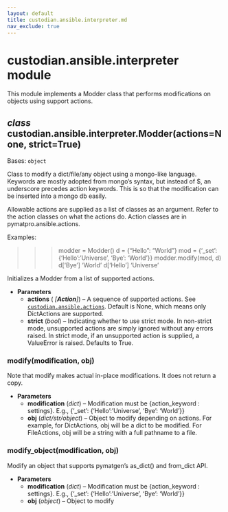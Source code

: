 ```yaml
---
layout: default
title: custodian.ansible.interpreter.md
nav_exclude: true
---
```


# custodian.ansible.interpreter module

This module implements a Modder class that performs modifications on objects
using support actions.

## *class* custodian.ansible.interpreter.Modder(actions=None, strict=True)

Bases: `object`

Class to modify a dict/file/any object using a mongo-like language.
Keywords are mostly adopted from mongo’s syntax, but instead of $, an
underscore precedes action keywords. This is so that the modification can
be inserted into a mongo db easily.

Allowable actions are supplied as a list of classes as an argument. Refer
to the action classes on what the actions do. Action classes are in
pymatpro.ansible.actions.

Examples:

> > > modder = Modder()
> > > d = {“Hello”: “World”}
> > > mod = {‘_set’: {‘Hello’:’Universe’, ‘Bye’: ‘World’}}
> > > modder.modify(mod, d)
> > > d[‘Bye’]
> > > ‘World’
> > > d[‘Hello’]
> > > ‘Universe’

Initializes a Modder from a list of supported actions.

* **Parameters**
  * **actions** ( *[**Action**]*) – A sequence of supported actions. See
    [`custodian.ansible.actions`](custodian.ansible.actions.md#module-custodian.ansible.actions). Default is None,
    which means only DictActions are supported.
  * **strict** (*bool*) – Indicating whether to use strict mode. In non-strict
    mode, unsupported actions are simply ignored without any
    errors raised. In strict mode, if an unsupported action is
    supplied, a ValueError is raised. Defaults to True.

### modify(modification, obj)

Note that modify makes actual in-place modifications. It does not
return a copy.

* **Parameters**
  * **modification** (*dict*) – Modification must be {action_keyword :
    settings}. E.g., {‘_set’: {‘Hello’:’Universe’, ‘Bye’: ‘World’}}
  * **obj** (*dict/str/object*) – Object to modify depending on actions. For
    example, for DictActions, obj will be a dict to be modified.
    For FileActions, obj will be a string with a full pathname to a
    file.

### modify_object(modification, obj)

Modify an object that supports pymatgen’s as_dict() and from_dict API.

* **Parameters**
  * **modification** (*dict*) – Modification must be {action_keyword :
    settings}. E.g., {‘_set’: {‘Hello’:’Universe’, ‘Bye’: ‘World’}}
  * **obj** (*object*) – Object to modify